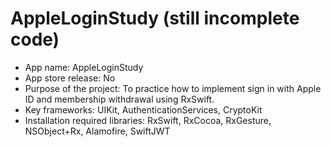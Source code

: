 # AppleLoginStudy (still incomplete code)

* App name: AppleLoginStudy
* App store release: No
* Purpose of the project: To practice how to implement sign in with Apple ID and membership withdrawal using RxSwift.
* Key frameworks: UIKit, AuthenticationServices, CryptoKit
* Installation required libraries: RxSwift, RxCocoa, RxGesture, NSObject+Rx, Alamofire, SwiftJWT
